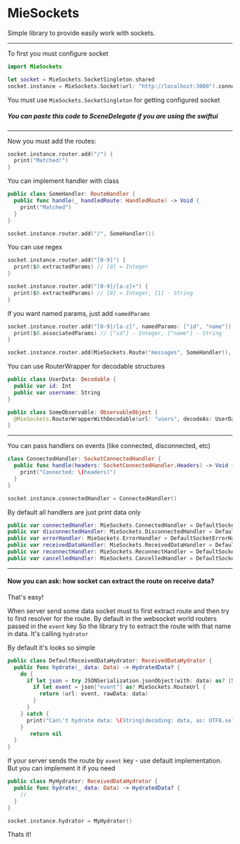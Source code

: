 # MieSockets

Simple library to provide easily work with sockets.

-----------

To first you must configure socket

```swift
import MieSockets

let socket = MieSockets.SocketSingleton.shared
socket.instance = MieSockets.Socket(url: "http://localhost:3000").connect()
```
You must use `MieSockets.SocketSingleton` for getting configured socket
##### You can paste this code to SceneDelegate if you are using the swiftui

------------
Now you must add the routes:
```swift
socket.instance.router.add("/") {
  print("Matched!")
}
```
You can implement handler with class 
```swift
public class SomeHandler: RouteHandler {
  public func handle(_ handledRoute: HandledRoute) -> Void {
    print("Matched")
  }
}

socket.instance.router.add("/", SomeHandler())
```

You can use regex
```swift
socket.instance.router.add("[0-9]") {
  print($0.extractedParams) // [0] = Integer
}

socket.instance.router.add("[0-9]/[a-z]+") {
  print($0.extractedParams) // [0] = Integer, [1] - String
}
```

If you want named params, just add `namedParams` 
```swift
socket.instance.router.add("[0-9]/[a-z]", namedParams: ["id", "name"]) {
  print($0.associatedParams) // ["id"] - Integer, ["name"] - String
}
```
```swift
socket.instance.router.add(MieSockets.Route("messages", SomeHandler(), ["id"]))
```
You can use RouterWrapper for decodable structures 
```swift
public class UserData: Decodable {
  public var id: Int
  public var username: String
}

public class SomeObservable: ObservableObject {
  @MieSockets.RouterWrapperWithDecodable(url: "users", decodeAs: UserData.self) public var user: User?
}
```

--------
You can pass handlers on events (like connected, disconnected, etc)
```swift
class ConnectedHandler: SocketConnectedHandler {
  public func handle(headers: SocketConnectedHandler.Headers) -> Void {
    print("Connected: \(headers)")
  }
}

socket.instance.connectedHandler = ConnectedHandler()
```
By default all handlers are just print data only
```swift
public var connectedHandler: MieSockets.ConnectedHandler = DefaultSocketConnectedHandler()
public var disconnectedHandler: MieSockets.DisconnectedHandler = DefaultSocketDisconnectedHandler()
public var errorHandler: MieSockets.ErrorHandler = DefaultSocketErrorHandler()
public var receivedDataHandler: MieSockets.ReceivedDataHandler = DefaultSocketReceivedDataHandler()
public var reconnectHandler: MieSockets.ReconnectHandler = DefaultSocketReconnectHandler()
public var cancelledHandler: MieSockets.CancelledHandler = DefaultSocketCancelledHandler()
```

-------

#### Now you can ask: how socket can extract the route on receive data?
That's easy!

When server send some data socket must to first extract route and then try to find resolver for the route. By default in the websocket world routers passed in the `event` key
So the library try to extract the route with that name in data.
It's calling `hydrator`

By default it's looks so simple
```swift
public class DefaultReceivedDataHydrator: ReceivedDataHydrator {
  public func hydrate(_ data: Data) -> HydratedData? {
    do {
      if let json = try JSONSerialization.jsonObject(with: data) as? [String: Any] {
        if let event = json["event"] as? MieSockets.RouteUrl {
          return (url: event, rawData: data)
        }
      }
    } catch {
      print("Can\'t hydrate data: \(String(decoding: data, as: UTF8.self))  \(error)")
    }
       return nil
  }
}
```
If your server sends the route by `event` key - use default implementation. But you can implement it if you need

```swift
public class MyHydrator: ReceivedDataHydrator {
  public func hydrate(_ data: Data) -> HydratedData? {
    //
  }
}

socket.instance.hydrator = MyHydrator()
```
Thats it!
